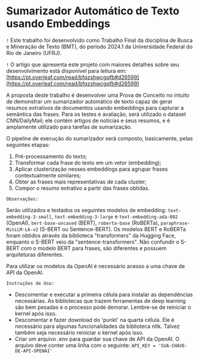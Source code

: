 # Sumarizador Automático de Texto usando Embeddings

``!`` Este trabalho foi desenvolvido como Trabalho Final da disciplina de Busca e Mineração de Texto (BMT), do período 2024.1 da Universidade Federal do Rio de Janeiro (UFRJ).

``!`` O artigo que apresenta este projeto com maiores detalhes sobre seu desenvolvimento está disponível para leitura em: [https://pt.overleaf.com/read/bfqzshwcgqfb#d26599](https://pt.overleaf.com/read/bfqzshwcgqfb#d26599)

A proposta deste trabalho é desenvolver uma Prova de Conceito no intuito de demonstrar um sumarizador automático de texto capaz de gerar resumos extrativos de documentos usando embeddings para capturar a semântica das frases. Para os testes e avaliação, será utilizado o dataset CNN/DailyMail; ele contém artigos de notícias e seus resumos, e é amplamente utilizado para tarefas de sumarização. 

O pipeline de execução do sumarizador será composto, basicamente, pelas seguintes etapas: 
1. Pré-processamento do texto;
2. Transformar cada frase do texto em um vetor (embedding); 
3. Aplicar clusterização nesses embeddings para agrupar frases contextualmente similares; 
4. Obter as frases mais representativas de cada cluster; 
5. Compor o resumo extrativo a partir das frases obtidas.

```Observações:```

Serão utilizados e testados os seguintes modelos de embedding: ``text-embedding-3-small``, ``text-embedding-3-large`` e ``text-embedding-ada-002`` (OpenAI), ``bert-base-uncased`` (BERT), ``roberta-base`` (RoBERTa), ``paraphrase-MiniLM-L6-v2`` (S-BERT ou Sentence-BERT). Os modelos BERT e RoBERTa foram obtidos através da biblioteca "transformers" da Hugging Face, enquanto o S-BERT veio da "sentence-transformers". Não confundir o S-BERT com o modelo BERT para frases, são diferentes e possuem arquiteturas diferentes.

Para utilizar os modelos da OpenAI é necessário acesso a uma chave de API da OpenAI.

```Instruções de Uso:```

- Descomentar e executar a primeira célula para instalar as dependências necessárias. As bibliotecas que trazem ferramentas de deep learning são bem pesadas e o processo pode demorar. Lembre-se de reiniciar o kernel após isso.
- Descomentar e fazer download do 'punkt' na quarta célula. Ele é necessário para algumas funcionalidades da biblioteca nltk. Talvez também seja necessário reiniciar o kernel após isso.
- Criar um arquivo .env para guardar sua chave de API da OpenAI. O arquivo deve conter uma linha com o seguinte:  ```
        API_KEY = 'SUA-CHAVE-DE-API-OPENAI'
        ```